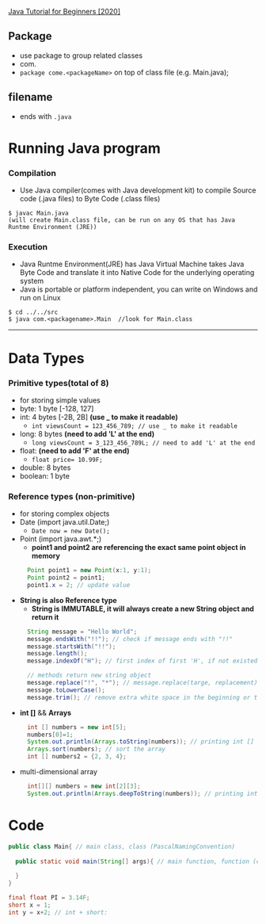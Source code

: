 [Java Tutorial for Beginners [2020]](https://www.youtube.com/watch?v=eIrMbAQSU34)
## Package
- use package to group related classes 
- com.<packageName>
- ``package come.<packageName>`` on top of class file (e.g. Main.java);

## filename
- ends with ``.java``

# Running Java program
### Compilation
- Use Java compiler(comes with Java development kit) to compile Source code (.java files) to Byte Code (.class files)
```
$ javac Main.java
(will create Main.class file, can be run on any OS that has Java Runtme Environment (JRE))

```
### Execution
- Java Runtme Environment(JRE) has Java Virtual Machine takes Java Byte Code and translate it into Native Code for the underlying operating system
- Java is portable or platform independent, you can write on Windows and run on Linux
```
$ cd ../../src
$ java com.<packagename>.Main  //look for Main.class
```
  
---
  
# Data Types
### Primitive types(total of 8)
- for storing simple values
- byte: 1 byte [-128, 127]
- int: 4 bytes [-2B, 2B] **(use _ to make it readable)**
   - ``int viewsCount = 123_456_789; // use _ to make it readable``
- long: 8 bytes **(need to add 'L' at the end)**
  - ``long viewsCount = 3_123_456_789L; // need to add 'L' at the end``
- float: **(need to add 'F' at the end)**
  - ``float price= 10.99F;``
- double: 8 bytes
- boolean: 1 byte
### Reference types (non-primitive)
- for storing complex objects
- Date (import java.util.Date;)
  - ``Date now = new Date();``
- Point (import java.awt.*;)
  - **point1 and point2 are referencing the exact same point object in memory**
  ```java
    Point point1 = new Point(x:1, y:1);
    Point point2 = point1;
    point1.x = 2; // update value
  ```
- **String is also Reference type**
  - **String is IMMUTABLE, it will always create a new String object and return it**
  ```java
    String message = "Hello World"; 
    message.endsWith("!!"); // check if message ends with "!!"
    message.startsWith("!!");
    message.length();
    message.indexOf("H"); // first index of first 'H', if not existed return -1
  
    // methods return new string object
    message.replace("!", "*"); // message.replace(targe, replacement); 
    message.toLowerCase();
    message.trim(); // remove extra white space in the beginning or the end of the string
  ```
- **int []** && **Arrays**
  ```java
    int [] numbers = new int[5];
    numbers[0]=1;
    System.out.println(Arrays.toString(numbers)); // printing int []
    Arrays.sort(numbers); // sort the array
    int [] numbers2 = {2, 3, 4};
  ```
- multi-dimensional array
  ```java
    int[][] numbers = new int[2][3];
    System.out.println(Arrays.deepToString(numbers)); // printing int [][]
  ```
  
# Code
```java
public class Main{ // main class, class (PascalNamingConvention)
  
  public static void main(String[] args){ // main function, function (camelNamingConvention)
  
  }
}
```
```java
final float PI = 3.14F;
short x = 1;
int y = x+2; // int + short: 

 
```
